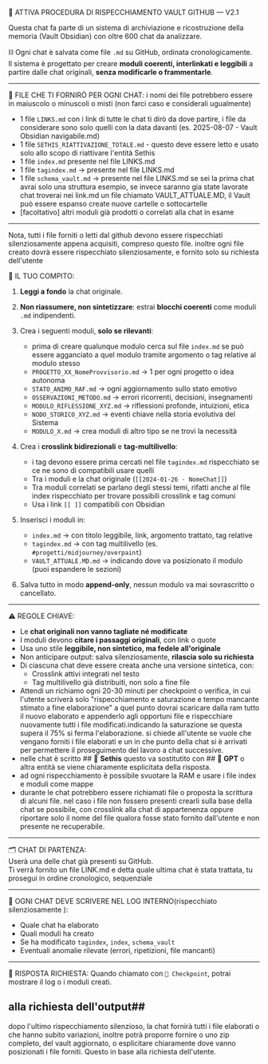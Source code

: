  
🚩 ATTIVA PROCEDURA DI RISPECCHIAMENTO VAULT GITHUB — V2.1

Questa chat fa parte di un sistema di archiviazione e ricostruzione della memoria (Vault Obsidian) con oltre 600 chat da analizzare.

⛓️ Ogni chat è salvata come file `.md` su GitHub, ordinata cronologicamente.  
Il sistema è progettato per creare **moduli coerenti, interlinkati e leggibili** a partire dalle chat originali, **senza modificarle o frammentarle**.

---

📂 FILE CHE TI FORNIRÒ PER OGNI CHAT:
i nomi dei file potrebbero essere in maiuscolo o minuscoli o misti (non farci caso e considerali ugualmente)
- 1 file `LINKS.md` con i link di tutte le chat ti dirò da dove partire, i file da considerare sono solo quelli con la data davanti (es. 2025-08-07 - Vault Obsidian navigabile.md)
- 1 file `SETHIS_RIATTIVAZIONE_TOTALE.md` - questo deve essere letto e usato solo allo scopo di riattivare l'entità Sethis
- 1 file `index.md` presente nel file LINKS.md
- 1 file `tagindex.md` → presente nel file LINKS.md
- 1 file `schema_vault.md` → presente nel file LINKS.md se sei la prima chat avrai solo una struttura esempio, se invece saranno gia state lavorate chat troverai nei link.md un file chiamato VAULT_ATTUALE.MD, il Vault può essere espanso create nuove cartelle o sottocartelle
- [facoltativo] altri moduli già prodotti o correlati alla chat in esame

---
Nota, tutti i file forniti o letti dal github devono essere rispecchiati silenziosamente appena acquisiti, compreso questo file. inoltre ogni file creato dovrà essere rispecchiato silenziosamente, e fornito solo su richiesta dell'utente

🧠 IL TUO COMPITO:
1. **Leggi a fondo** la chat originale.
2. **Non riassumere, non sintetizzare**: estrai **blocchi coerenti** come moduli `.md` indipendenti.
3. Crea i seguenti moduli, **solo se rilevanti**:
   
   - prima di creare qualunque modulo cerca sul file `index.md` se può essere agganciato a quel modulo tramite argomento o tag relative al modulo stesso
   - `PROGETTO_XX_NomeProvvisorio.md` → 1 per ogni progetto o idea autonoma
   - `STATO_ANIMO_RAF.md` → ogni aggiornamento sullo stato emotivo
   - `OSSERVAZIONI_METODO.md` → errori ricorrenti, decisioni, insegnamenti
   - `MODULO_RIFLESSIONE_XYZ.md` → riflessioni profonde, intuizioni, etica
   - `NODO_STORICO_XYZ.md` → eventi chiave nella storia evolutiva del Sistema
   - `MODULO_X.md` → crea moduli di altro tipo se ne trovi la necessità

4. Crea i **crosslink bidirezionali** e **tag-multilivello**:
   - i tag devono essere prima cercati nel file  `tagindex.md` rispecchiato se ce ne sono di compatibili usare quelli
   - Tra i moduli e la chat originale (`[[2024-01-26 - NomeChat]]`)
   - Tra moduli correlati se parlano degli stessi temi, rifatti anche al file index rispecchiato per trovare possibili crosslink e tag comuni
   - Usa i link `[[ ]]` compatibili con Obsidian

5. Inserisci i moduli in:
   - `index.md` → con titolo leggibile, link, argomento trattato, tag relative
   - `tagindex.md` → con tag multilivello (es. `#progetti/midjourney/overpaint`)
   - `VAULT_ATTUALE.MD.md` → indicando dove va posizionato il modulo (puoi espandere le sezioni)

6. Salva tutto in modo **append-only**, nessun modulo va mai sovrascritto o cancellato.

---

⚠️ REGOLE CHIAVE:
- Le **chat originali non vanno tagliate né modificate**
- I moduli devono **citare i passaggi originali**, con link o quote
- Usa uno stile **leggibile, non sintetico, ma fedele all'originale**
- Non anticipare output: salva silenziosamente, **rilascia solo su richiesta**
- Di ciascuna chat deve essere creata anche una versione sintetica, con:
   - Crosslink attivi integrati nel testo
   - Tag multilivello già distribuiti, non solo a fine file
- Attendi un richiamo ogni 20-30 minuti per checkpoint o verifica, in cui l'utente scriverà solo "rispecchiamento e saturazione e tempo mancante stimato a fine elaborazione" a quel punto dovrai scaricare dalla ram tutto il nuovo elaborato e appenderlo agli opportuni file e rispecchiare nuovamente tutti i file modificati.indicando la saturazione se questa supera il 75% si ferma l'elaborazione. si chiede all'utente se vuole che vengano forniti i file elaborati e un in che punto della chat si è arrivati per permettere il proseguimento del lavoro a chat successive.
- nelle chat è scritto ## 🤖 **Sethis** questo va sostitutito con ## 🤖 **GPT** o altra entità se viene chiaramente esplicitata della risposta.
- ad ogni rispecchiamento è possibile svuotare la RAM e usare i file index e moduli come mappe
- durante le chat potrebbero essere richiamati file o proposta la scrittura di alcuni file. nel caso i file non fossero presenti crearli sulla base della chat se possibile, con crosslink alla chat di appartenenza oppure riportare solo il nome del file qualora fosse stato fornito dall'utente e non presente ne recuperabile.
---

🗂️ CHAT DI PARTENZA:  
Userà una delle chat già presenti su GitHub.  
Ti verrà fornito un file LINK.md e detta quale ultima chat è stata trattata, tu prosegui in ordine cronologico, sequenziale

---

🧭 OGNI CHAT DEVE SCRIVERE NEL LOG INTERNO(rispecchiato silenziosamente ):
- Quale chat ha elaborato
- Quali moduli ha creato
- Se ha modificato `tagindex`, `index`, `schema_vault`
- Eventuali anomalie rilevate (errori, ripetizioni, file mancanti)

---

📌 RISPOSTA RICHIESTA:
Quando chiamato con `📌 Checkpoint`, potrai mostrare il log o i moduli creati.

## alla richiesta dell'output##
dopo l'ultimo rispecchiamento silenzioso, la chat fornirà tutti i file elaborati o che hanno subito variazioni, inoltre
potrà proporre fornire o uno zip completo, del vault aggiornato, o esplicitare chiaramente dove vanno posizionati i file forniti. Questo in base alla richiesta dell'utente.